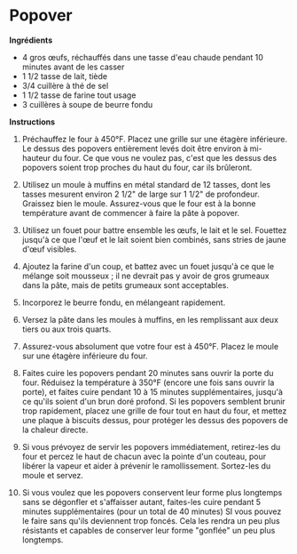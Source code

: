 # Popover

**Ingrédients**

- 4 gros œufs, réchauffés dans une tasse d'eau chaude pendant 10 minutes avant de les casser
- 1 1/2 tasse de lait, tiède
- 3/4 cuillère à thé de sel
- 1 1/2 tasse de farine tout usage
- 3 cuillères à soupe de beurre fondu

**Instructions**

1. Préchauffez le four à 450°F. Placez une grille sur une étagère inférieure. Le dessus des popovers entièrement levés doit être environ à mi-hauteur du four. Ce que vous ne voulez pas, c'est que les dessus des popovers soient trop proches du haut du four, car ils brûleront.

2. Utilisez un moule à muffins en métal standard de 12 tasses, dont les tasses mesurent environ 2 1/2" de large sur 1 1/2" de profondeur. Graissez bien le moule. Assurez-vous que le four est à la bonne température avant de commencer à faire la pâte à popover.

3. Utilisez un fouet pour battre ensemble les œufs, le lait et le sel. Fouettez jusqu'à ce que l'œuf et le lait soient bien combinés, sans stries de jaune d'œuf visibles.

4. Ajoutez la farine d'un coup, et battez avec un fouet jusqu'à ce que le mélange soit mousseux ; il ne devrait pas y avoir de gros grumeaux dans la pâte, mais de petits grumeaux sont acceptables.

5. Incorporez le beurre fondu, en mélangeant rapidement.

6. Versez la pâte dans les moules à muffins, en les remplissant aux deux tiers ou aux trois quarts.

7. Assurez-vous absolument que votre four est à 450°F. Placez le moule sur une étagère inférieure du four.

8. Faites cuire les popovers pendant 20 minutes sans ouvrir la porte du four. Réduisez la température à 350°F (encore une fois sans ouvrir la porte), et faites cuire pendant 10 à 15 minutes supplémentaires, jusqu'à ce qu'ils soient d'un brun doré profond. Si les popovers semblent brunir trop rapidement, placez une grille de four tout en haut du four, et mettez une plaque à biscuits dessus, pour protéger les dessus des popovers de la chaleur directe.

9. Si vous prévoyez de servir les popovers immédiatement, retirez-les du four et percez le haut de chacun avec la pointe d'un couteau, pour libérer la vapeur et aider à prévenir le ramollissement. Sortez-les du moule et servez.

10. Si vous voulez que les popovers conservent leur forme plus longtemps sans se dégonfler et s'affaisser autant, faites-les cuire pendant 5 minutes supplémentaires (pour un total de 40 minutes) SI vous pouvez le faire sans qu'ils deviennent trop foncés. Cela les rendra un peu plus résistants et capables de conserver leur forme "gonflée" un peu plus longtemps.
